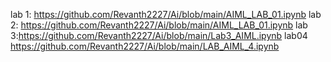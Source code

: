 lab 1: https://github.com/Revanth2227/Ai/blob/main/AIML_LAB_01.ipynb
lab 2: https://github.com/Revanth2227/Ai/blob/main/AIML_LAB_01.ipynb
lab 3:https://github.com/Revanth2227/Ai/blob/main/Lab3_AIML.ipynb
lab04 https://github.com/Revanth2227/Ai/blob/main/LAB_AIML_4.ipynb
